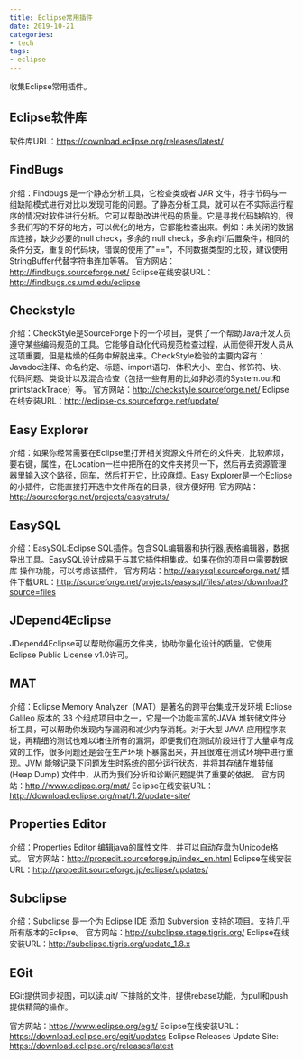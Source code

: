 ```yaml
---
title: Eclipse常用插件
date: 2019-10-21
categories:
- tech
tags:
- eclipse
---
```


收集Eclipse常用插件。

<!-- more -->

## Eclipse软件库
软件库URL：https://download.eclipse.org/releases/latest/

## FindBugs
介绍：Findbugs 是一个静态分析工具，它检查类或者 JAR 文件，将字节码与一组缺陷模式进行对比以发现可能的问题。了静态分析工具，就可以在不实际运行程序的情况对软件进行分析。它可以帮助改进代码的质量。它是寻找代码缺陷的，很多我们写的不好的地方，可以优化的地方，它都能检查出来。例如：未关闭的数据库连接，缺少必要的null check，多余的 null check，多余的if后置条件，相同的条件分支，重复的代码块，错误的使用了"=="，不同数据类型的比较，建议使用StringBuffer代替字符串连加等等。
官方网站：http://findbugs.sourceforge.net/
Eclipse在线安装URL：http://findbugs.cs.umd.edu/eclipse 

## Checkstyle
介绍：CheckStyle是SourceForge下的一个项目，提供了一个帮助Java开发人员遵守某些编码规范的工具。它能够自动化代码规范检查过程，从而使得开发人员从这项重要，但是枯燥的任务中解脱出来。CheckStyle检验的主要内容有：Javadoc注释、命名约定、标题、import语句、体积大小、空白、修饰符、块、代码问题、类设计以及混合检查（包括一些有用的比如非必须的System.out和printstackTrace）等。
官方网站：http://checkstyle.sourceforge.net/
Eclipse在线安装URL：http://eclipse-cs.sourceforge.net/update/

## Easy Explorer
介绍：如果你经常需要在Eclipse里打开相关资源文件所在的文件夹，比较麻烦，要右键，属性，在Location一栏中把所在的文件夹拷贝一下，然后再去资源管理器里输入这个路径，回车，然后打开它，比较麻烦。Easy Explorer是一个Eclipse的小插件，它能直接打开选中文件所在的目录，很方便好用.
官方网站：http://sourceforge.net/projects/easystruts/
## EasySQL 
介绍：EasySQL:Eclipse SQL插件。包含SQL编辑器和执行器,表格编辑器，数据导出工具。EasySQL设计成易于与其它插件相集成。如果在你的项目中需要数据库
操作功能，可以考虑该插件。
官方网站：http://easysql.sourceforge.net/
插件下载URL：http://sourceforge.net/projects/easysql/files/latest/download?source=files

## JDepend4Eclipse

JDepend4Eclipse可以帮助你遍历文件夹，协助你量化设计的质量。它使用Eclipse Public License v1.0许可。
## MAT 
介绍：Eclipse Memory Analyzer（MAT）是著名的跨平台集成开发环境 Eclipse Galileo 版本的 33 个组成项目中之一，它是一个功能丰富的JAVA 堆转储文件分析工具，可以帮助你发现内存漏洞和减少内存消耗。对于大型 JAVA 应用程序来说，再精细的测试也难以堵住所有的漏洞，即便我们在测试阶段进行了大量卓有成效的工作，很多问题还是会在生产环境下暴露出来，并且很难在测试环境中进行重现。JVM 能够记录下问题发生时系统的部分运行状态，并将其存储在堆转储 (Heap Dump) 文件中，从而为我们分析和诊断问题提供了重要的依据。
官方网站：http://www.eclipse.org/mat/
Eclipse在线安装URL：http://download.eclipse.org/mat/1.2/update-site/

## Properties Editor
介绍：Properties Editor 编辑java的属性文件，并可以自动存盘为Unicode格式。
官方网站：http://propedit.sourceforge.jp/index_en.html
Eclipse在线安装URL：http://propedit.sourceforge.jp/eclipse/updates/


## Subclipse
介绍：Subclipse 是一个为 Eclipse IDE 添加 Subversion 支持的项目。支持几乎所有版本的Eclipse。
官方网站：http://subclipse.stage.tigris.org/
Eclipse在线安装URL：http://subclipse.tigris.org/update_1.8.x

## EGit

EGit提供同步视图，可以读.git/ 下排除的文件，提供rebase功能，为pull和push提供精简的操作。

官方网站：https://www.eclipse.org/egit/
Eclipse在线安装URL：https://download.eclipse.org/egit/updates
Eclipse Releases Update Site: https://download.eclipse.org/releases/latest












